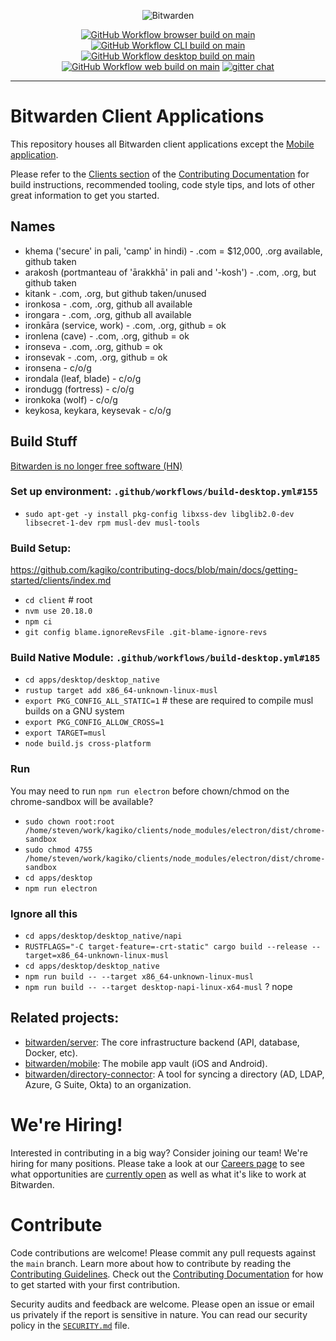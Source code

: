 <p align="center">
  <img src="https://raw.githubusercontent.com/bitwarden/brand/main/screenshots/apps-combo-logo.png" alt="Bitwarden" />
</p>
<p align="center">
  <a href="https://github.com/bitwarden/clients/actions/workflows/build-browser.yml?query=branch:main" target="_blank"><img src="https://github.com/bitwarden/clients/actions/workflows/build-browser.yml/badge.svg?branch=main" alt="GitHub Workflow browser build on main" /></a>
  <a href="https://github.com/bitwarden/clients/actions/workflows/build-cli.yml?query=branch:main" target="_blank"><img src="https://github.com/bitwarden/clients/actions/workflows/build-cli.yml/badge.svg?branch=main" alt="GitHub Workflow CLI build on main" /></a>
  <a href="https://github.com/bitwarden/clients/actions/workflows/build-desktop.yml?query=branch:main" target="_blank"><img src="https://github.com/bitwarden/clients/actions/workflows/build-desktop.yml/badge.svg?branch=main" alt="GitHub Workflow desktop build on main" /></a>
  <a href="https://github.com/bitwarden/clients/actions/workflows/build-web.yml?query=branch:main" target="_blank"><img src="https://github.com/bitwarden/clients/actions/workflows/build-web.yml/badge.svg?branch=main" alt="GitHub Workflow web build on main" /></a>
  <a href="https://gitter.im/bitwarden/Lobby" target="_blank"><img src="https://badges.gitter.im/bitwarden/Lobby.svg" alt="gitter chat" /></a>
</p>

---

# Bitwarden Client Applications

This repository houses all Bitwarden client applications except the [Mobile application](https://github.com/bitwarden/mobile).

Please refer to the [Clients section](https://contributing.bitwarden.com/getting-started/clients/) of the [Contributing Documentation](https://contributing.bitwarden.com/) for build instructions, recommended tooling, code style tips, and lots of other great information to get you started.

## Names

* khema ('secure' in pali, 'camp' in hindi) - .com = $12,000, .org available, github taken
* arakosh (portmanteau of 'ārakkhā' in pali and '-kosh') - .com, .org, but github taken
* kitank - .com, .org, but github taken/unused
* ironkosa - .com, .org, github all available
* irongara - .com, .org, github all available
* ironkāra (service, work) - .com, .org, github = ok
* ironlena (cave) - .com, .org, github = ok
* ironseva - .com, .org, github = ok
* ironsevak - .com, .org, github = ok
* ironsena - c/o/g
* irondala (leaf, blade) - c/o/g
* irondugg (fortress) - c/o/g
* ironkoka (wolf) - c/o/g
* keykosa, keykara, keysevak - c/o/g

## Build Stuff

[Bitwarden is no longer free software (HN)](https://news.ycombinator.com/item?id=41893994)

### Set up environment: `.github/workflows/build-desktop.yml#155`

- `sudo apt-get -y install pkg-config libxss-dev libglib2.0-dev libsecret-1-dev rpm musl-dev musl-tools`

### Build Setup:

https://github.com/kagiko/contributing-docs/blob/main/docs/getting-started/clients/index.md

- `cd client` # root
- `nvm use 20.18.0`
- `npm ci`
- `git config blame.ignoreRevsFile .git-blame-ignore-revs`

### Build Native Module: `.github/workflows/build-desktop.yml#185`

- `cd apps/desktop/desktop_native`
- `rustup target add x86_64-unknown-linux-musl`
- `export PKG_CONFIG_ALL_STATIC=1` # these are required to compile musl builds on a GNU system
- `export PKG_CONFIG_ALLOW_CROSS=1`
- `export TARGET=musl`
- `node build.js cross-platform`

### Run

You may need to run `npm run electron` before chown/chmod on the chrome-sandbox will be available?

- `sudo chown root:root /home/steven/work/kagiko/clients/node_modules/electron/dist/chrome-sandbox`
- `sudo chmod 4755 /home/steven/work/kagiko/clients/node_modules/electron/dist/chrome-sandbox`
- `cd apps/desktop`
- `npm run electron`

### Ignore all this

- `cd apps/desktop/desktop_native/napi`
- `RUSTFLAGS="-C target-feature=-crt-static" cargo build --release --target=x86_64-unknown-linux-musl`
- `cd apps/desktop/desktop_native`
- `npm run build -- --target x86_64-unknown-linux-musl`
- `npm run build -- --target desktop-napi-linux-x64-musl` ? nope

## Related projects:

- [bitwarden/server](https://github.com/bitwarden/server): The core infrastructure backend (API, database, Docker, etc).
- [bitwarden/mobile](https://github.com/bitwarden/mobile): The mobile app vault (iOS and Android).
- [bitwarden/directory-connector](https://github.com/bitwarden/directory-connector): A tool for syncing a directory (AD, LDAP, Azure, G Suite, Okta) to an organization.

# We're Hiring!

Interested in contributing in a big way? Consider joining our team! We're hiring for many positions. Please take a look at our [Careers page](https://bitwarden.com/careers/) to see what opportunities are [currently open](https://bitwarden.com/careers/#open-positions) as well as what it's like to work at Bitwarden.

# Contribute

Code contributions are welcome! Please commit any pull requests against the `main` branch. Learn more about how to contribute by reading the [Contributing Guidelines](https://contributing.bitwarden.com/contributing/). Check out the [Contributing Documentation](https://contributing.bitwarden.com/) for how to get started with your first contribution.

Security audits and feedback are welcome. Please open an issue or email us privately if the report is sensitive in nature. You can read our security policy in the [`SECURITY.md`](SECURITY.md) file.

